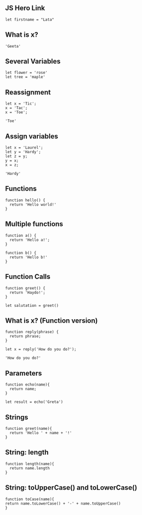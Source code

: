 ## JS Hero Link

```
let firstname = "Lata"
```

## What is x?

```
'Geeta'
```

## Several Variables

```
let flower = 'rose'
let tree = 'maple'
```

## Reassignment

```
let x = 'Tic';
x = 'Tac';
x = 'Toe';

'Toe'
```

## Assign variables

```
let x = 'Laurel';
let y = 'Hardy';
let z = y;
y = x;
x = z;

'Hardy'
```

## Functions

```
function hello() {
  return 'Hello world!'
}
```

## Multiple functions

```
function a() {
  return 'Hello a!';
}

function b() {
  return 'Hello b!'
}
```

## Function Calls

```
function greet() {
  return 'Haydo!';
}

let salutation = greet()
```

## What is x? (Function version)

```
function reply(phrase) {
  return phrase;
}

let x = reply('How do you do?');

'How do you do?'
```

## Parameters

```
function echo(name){
  return name;
}

let result = echo('Greta')
```

## Strings

```
function greet(name){
  return 'Hello ' + name + '!'
}
```

## String: length

```
function length(name){
  return name.length
}
```

## String: toUpperCase() and toLowerCase()

```
function toCase(name){
return name.toLowerCase() + '-' + name.toUpperCase()
}
```



